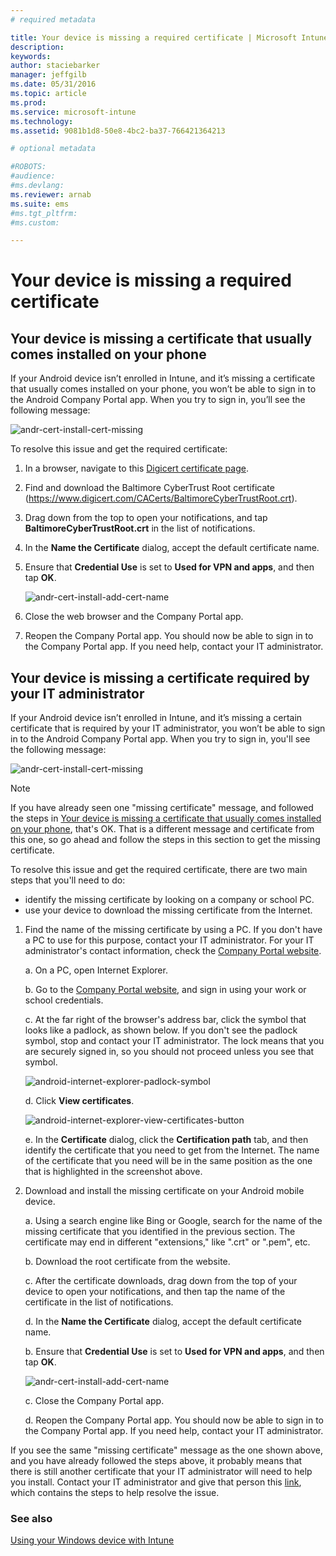 ```yaml
---
# required metadata

title: Your device is missing a required certificate | Microsoft Intune
description:
keywords:
author: staciebarker
manager: jeffgilb
ms.date: 05/31/2016
ms.topic: article
ms.prod:
ms.service: microsoft-intune
ms.technology:
ms.assetid: 9081b1d8-50e8-4bc2-ba37-766421364213

# optional metadata

#ROBOTS:
#audience:
#ms.devlang:
ms.reviewer: arnab
ms.suite: ems
#ms.tgt_pltfrm:
#ms.custom:

---
```



# Your device is missing a required certificate


## Your device is missing a certificate that usually comes installed on your phone
If your Android device isn’t enrolled in Intune, and it’s missing a certificate that usually comes installed on your phone, you won’t be able to sign in to the Android Company Portal app. When you try to sign in, you’ll see the following message:

![andr-cert-install-cert-missing](./media/andr-cert_install-1-cert_missing.png)

To resolve this issue and get the required certificate:

1.  In a browser, navigate to this [Digicert certificate page](https://www.digicert.com/digicert-root-certificates.htm).

2.  Find and download the Baltimore CyberTrust Root certificate (https://www.digicert.com/CACerts/BaltimoreCyberTrustRoot.crt).

3.  Drag down from the top to open your notifications, and tap **BaltimoreCyberTrustRoot.crt** in the list of notifications.

4.  In the **Name the Certificate** dialog, accept the default certificate name.

5. Ensure that **Credential Use** is set to **Used for VPN and apps**, and then tap **OK**.

	![andr-cert-install-add-cert-name](./media/andr-cert_install-2-add_cert_name.png)

6. Close the web browser and the Company Portal app.

7. Reopen the Company Portal app. You should now be able to sign in to the Company Portal app. If you need help, contact your IT administrator.

## Your device is missing a certificate required by your IT administrator
If your Android device isn’t enrolled in Intune, and it’s missing a certain certificate that is required by your IT administrator, you won’t be able to sign in to the Android Company Portal app. When you try to sign in, you'll see the following message:

![andr-cert-install-cert-missing](./media/andr-cert_install-1-cert_missing.png)

>[!NOTE]
> If you have already seen one "missing certificate" message, and followed the steps in [Your device is missing a certificate that usually comes installed on your phone](your-device-is-missing-a-certificate-that-usually-comes-installed-on-your-phone), that's OK. That is a different message and certificate from this one, so go ahead and follow the steps in this section to get the missing certificate.

To resolve this issue and get the required certificate, there are two main steps that you'll need to do:


- identify the missing certificate by looking on a company or school PC.
- use your device to download the missing certificate from the Internet.

1.  Find the name of the missing certificate by using a PC. If you don't have a PC to use for this purpose, contact your IT administrator. For your IT administrator's contact information, check the [Company Portal website](http://portal.manage.microsoft.com).

	a.  On a PC, open Internet Explorer. 

	b.  Go to the [Company Portal website](http://portal.manage.microsoft.com), and sign in using your work or school credentials.

	c.  At the far right of the browser's address bar, click the symbol that looks like a padlock, as shown below. If you don't see the padlock symbol, stop and contact your IT administrator. The lock means that you are securely signed in, so you should not proceed unless you see that symbol.

	![android-internet-explorer-padlock-symbol](./media/andr-missing-cert-ie-padlock-symbol.png)

	d. Click **View certificates**.

	![android-internet-explorer-view-certificates-button](./media/andr-missg-cert-ie-view-cert-button.png)

	e. In the **Certificate** dialog, click the **Certification path** tab, and then identify the certificate that you need to get from the Internet. The name of the certificate that you need will be in the same position as the one that is highlighted in the screenshot above.

2. Download and install the missing certificate on your Android mobile device.

	a. Using a search engine like Bing or Google, search for the name of the missing certificate that you identified in the previous section. The certificate may end in different "extensions," like ".crt" or ".pem", etc.

	b. Download the root certificate from the website.

	c. After the certificate downloads, drag down from the top of your device to open your notifications, and then tap the name of the certificate in the list of notifications.

	d. In the **Name the Certificate** dialog, accept the default certificate name.

	b. Ensure that **Credential Use** is set to **Used for VPN and apps**, and then tap **OK**.

	![andr-cert-install-add-cert-name](./media/andr-missg-cert-ie-view-cert-button.png)

	c. Close the Company Portal app.

	d. Reopen the Company Portal app. You should now be able to sign in to the Company Portal app. If you need help, contact your IT administrator.

If you see the same "missing certificate" message as the one shown above, and you have already followed the steps above, it probably means that there is still another certificate that your IT administrator will need to help you install. Contact your IT administrator and give that person this [link](/intune/troubleshooting/troubleshoot-device-enrollment-in-intune#android-certificate-issues), which contains the steps to help resolve the issue. 

### See also
[Using your Windows device with Intune](using-your-windows-device-with-intune.md)